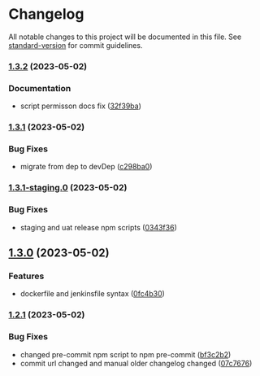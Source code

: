 # Changelog

All notable changes to this project will be documented in this file. See [standard-version](https://github.com/conventional-changelog/standard-version) for commit guidelines.

### [1.3.2](https://github.com/asterdio/asterdio_repo_template/compare/v1.3.1...v1.3.2) (2023-05-02)


### Documentation

* script permisson docs fix ([32f39ba](https://github.com/asterdio/asterdio_repo_template/commits/32f39bab2b93a7295196af3abb0a02c0ea7cc2b0))

### [1.3.1](https://github.com/asterdio/asterdio_repo_template/compare/v1.3.1-staging.0...v1.3.1) (2023-05-02)


### Bug Fixes

* migrate from dep to devDep ([c298ba0](https://github.com/asterdio/asterdio_repo_template/commits/c298ba09f25b96a5d9bc5a7e420688f7380492c9))

### [1.3.1-staging.0](https://github.com/asterdio/asterdio_repo_template/compare/v1.3.0...v1.3.1-staging.0) (2023-05-02)


### Bug Fixes

* staging and uat release npm scripts ([0343f36](https://github.com/asterdio/asterdio_repo_template/commits/0343f368179513707bffe7f8cc4de1f3e1ceac7b))

## [1.3.0](https://github.com/asterdio/asterdio_repo_template/compare/v1.2.1...v1.3.0) (2023-05-02)


### Features

* dockerfile and jenkinsfile syntax ([0fc4b30](https://github.com/asterdio/asterdio_repo_template/commits/0fc4b30d7d7883e4b167f9bc02b0d85c18b90b98))

### [1.2.1](https://github.com/asterdio/asterdio_repo_template/compare/v1.2.1-staging.0...v1.2.1) (2023-05-02)


### Bug Fixes

* changed pre-commit npm script to npm pre-commit ([bf3c2b2](https://github.com/asterdio/asterdio_repo_template/commits/bf3c2b2ab8a434967da77541a5c5ea311d53acdb))
* commit url changed and manual older changelog changed ([07c7676](https://github.com/asterdio/asterdio_repo_template/commits/07c767649a1a6681ba5399c1b59bc9080343b420))
